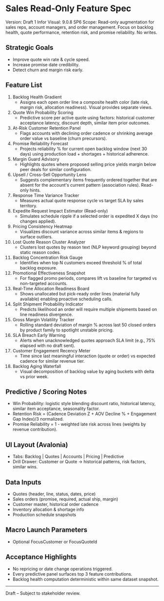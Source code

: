 # Sales Read‑Only Feature Spec

Version: Draft 1
Infor Visual: 9.0.8 SP6
Scope: Read-only augmentation for sales reps, account managers, and order management. Focus on backlog health, quote performance, retention risk, and promise reliability. No writes.

## Strategic Goals
- Improve quote win rate & cycle speed.
- Increase promise date credibility.
- Detect churn and margin risk early.

## Feature List
1. Backlog Health Gradient
   - Assigns each open order line a composite health color (late risk, margin risk, allocation readiness). Visual provides separate views.
2. Quote Win Probability Scoring
   - Predictive score per active quote using factors: historical customer acceptance latency, discount depth, similar item prior outcomes.
3. At-Risk Customer Retention Panel
   - Flags accounts with declining order cadence or shrinking average order value vs baseline (churn precursors).
4. Promise Reliability Forecast
   - Projects reliability % for current open backlog window (next 30 days) using production load + shortages + historical adherence.
5. Margin Guard Advisory
   - Highlights quotes where proposed selling price yields margin below peer deals for similar configuration.
6. Upsell / Cross-Sell Opportunity Lens
   - Suggests complementary items frequently ordered together that are absent for the account's current pattern (association rules). Read-only hints.
7. Response Time Variance Tracker
   - Measures actual quote response cycle vs target SLA by sales territory.
8. Expedite Request Impact Estimator (Read-only)
   - Simulates schedule ripple if a selected order is expedited X days (no changes applied).
9. Pricing Consistency Heatmap
   - Visualizes discount variance across similar items & regions to surface outliers.
10. Lost Quote Reason Cluster Analyzer
    - Clusters lost quotes by reason text (NLP keyword grouping) beyond static reason codes.
11. Backlog Concentration Risk Gauge
    - Identifies when top N customers exceed threshold % of total backlog exposure.
12. Promotional Effectiveness Snapshot
    - For flagged promo periods, compares lift vs baseline for targeted vs non-targeted accounts.
13. Real-Time Allocation Readiness Board
    - Shows unallocated but pick-ready order lines (material fully available) enabling proactive scheduling calls.
14. Split Shipment Probability Indicator
    - Predicts likelihood an order will require multiple shipments based on line readiness divergence.
15. Gross Margin Volatility Tracker
    - Rolling standard deviation of margin % across last 50 closed orders by product family to spotlight unstable pricing.
16. SLA Breach Early Warning
    - Alerts when unacknowledged quotes approach SLA limit (e.g., 75% elapsed with no draft sent).
17. Customer Engagement Recency Meter
    - Time since last meaningful interaction (quote or order) vs expected cadence for similar revenue tier.
18. Backlog Aging Waterfall
    - Visual decomposition of backlog value by aging buckets with delta vs prior week.

## Predictive / Scoring Notes
- Win Probability: logistic style blending discount ratio, historical latency, similar item acceptance, seasonality factor.
- Retention Risk = (Cadence Deviation Z + AOV Decline % + Engagement Gap Index)/3 normalized.
- Promise Reliability = 1 - weighted late risk across lines (weights by revenue contribution).

## UI Layout (Avalonia)
- Tabs: Backlog | Quotes | Accounts | Pricing | Predictive
- Drill Drawer: Customer or Quote -> historical patterns, risk factors, similar wins.

## Data Inputs
- Quotes (header, line, status, dates, price)
- Sales orders (promise, required, actual ship, margin)
- Customer master, historical order cadence
- Inventory allocation & shortage info
- Production schedule snapshots

## Macro Launch Parameters
- Optional FocusCustomer or FocusQuoteId

## Acceptance Highlights
- No repricing or date change operations triggered.
- Every predictive panel surfaces top 3 feature contributions.
- Backlog health computation deterministic within same dataset snapshot.

---
Draft – Subject to stakeholder review.
